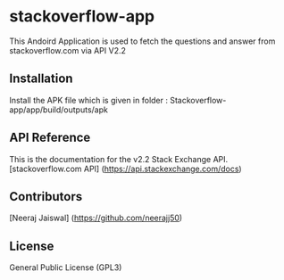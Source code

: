 # stackoverflow-app
This Andoird Application is used to fetch the questions and answer from stackoverflow.com via API V2.2

## Installation

Install the APK file which is given in folder : Stackoverflow-app/app/build/outputs/apk

## API Reference

This is the documentation for the v2.2 Stack Exchange API. [stackoverflow.com API] (https://api.stackexchange.com/docs)

## Contributors

[Neeraj Jaiswal] (https://github.com/neerajj50)

## License

General Public License (GPL3)